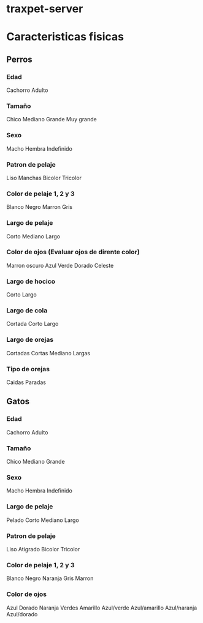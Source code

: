 # traxpet-server

# Caracteristicas fisicas

## Perros
### Edad
Cachorro
Adulto

### Tamaño
Chico
Mediano
Grande
Muy grande

### Sexo
Macho
Hembra
Indefinido

### Patron de pelaje
Liso
Manchas
Bicolor
Tricolor

### Color de pelaje 1, 2 y 3
Blanco
Negro
Marron
Gris

### Largo de pelaje
Corto
Mediano
Largo

### Color de ojos (Evaluar ojos de dirente color)
Marron oscuro
Azul
Verde
Dorado
Celeste

### Largo de hocico
Corto
Largo

### Largo de cola
Cortada
Corto
Largo

### Largo de orejas
Cortadas
Cortas
Mediano
Largas

### Tipo de orejas
Caidas
Paradas

## Gatos
### Edad
Cachorro
Adulto

### Tamaño
Chico
Mediano
Grande

### Sexo
Macho
Hembra
Indefinido

### Largo de pelaje
Pelado
Corto
Mediano
Largo

### Patron de pelaje
Liso
Atigrado
Bicolor
Tricolor

### Color de pelaje 1, 2 y 3
Blanco
Negro
Naranja
Gris
Marron

### Color de ojos
Azul
Dorado
Naranja
Verdes
Amarillo
Azul/verde
Azul/amarillo
Azul/naranja
Azul/dorado